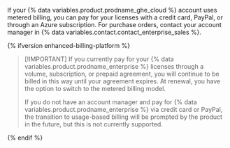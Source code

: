
If your {% data variables.product.prodname_ghe_cloud %} account uses metered billing, you can pay for your licenses with a credit card, PayPal, or through an Azure subscription. For purchase orders, contact your account manager in {% data variables.contact.contact_enterprise_sales %}.

{% ifversion enhanced-billing-platform %}

> [!IMPORTANT] If you currently pay for your {% data variables.product.prodname_enterprise %} licenses through a volume, subscription, or prepaid agreement, you will continue to be billed in this way until your agreement expires. At renewal, you have the option to switch to the metered billing model.
>
> If you do not have an account manager and pay for {% data variables.product.prodname_enterprise %} via credit card or PayPal, the transition to usage-based billing will be prompted by the product in the future, but this is not currently supported.

{% endif %}
